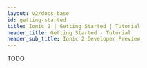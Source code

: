 ```yaml
---
layout: v2/docs_base
id: getting-started
title: Ionic 2 | Getting Started | Tutorial
header_title: Getting Started - Tutorial
header_sub_title: Ionic 2 Developer Preview
---
```


TODO
